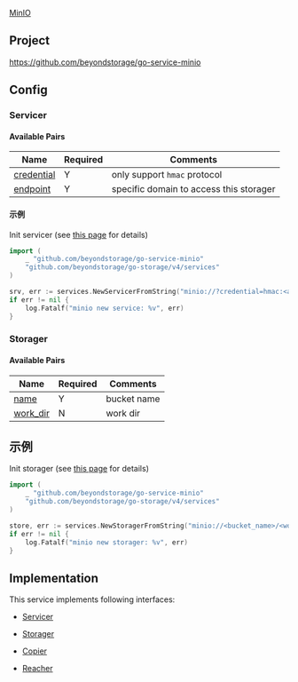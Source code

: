 [MinIO](https://min.io)

## Project

<https://github.com/beyondstorage/go-service-minio>

## Config

### Servicer

#### Available Pairs

| Name                                 | Required | Comments                                |
| ------------------------------------ | -------- | --------------------------------------- |
| [credential](../pairs/credential.md) | Y        | only support `hmac` protocol            |
| [endpoint](../pairs/endpoint.md)     | Y        | specific domain to access this storager |

#### 示例

Init servicer (see [this page](../operations/index.md#how-to-initialize-a-servicerstorager) for details)

```go
import (
    _ "github.com/beyondstorage/go-service-minio"
    "github.com/beyondstorage/go-storage/v4/services"
)

srv, err := services.NewServicerFromString("minio://?credential=hmac:<access_key>:<secret_key>&endpoint=https:<host>:<port>")
if err != nil {
    log.Fatalf("minio new service: %v", err)
}
```

### Storager

#### Available Pairs

| Name                             | Required | Comments    |
| -------------------------------- | -------- | ----------- |
| [name](../pairs/name.md)         | Y        | bucket name |
| [work_dir](../pairs/work_dir.md) | N        | work dir    |

## 示例

Init storager (see [this page](../operations/index.md#how-to-initialize-a-servicerstorager) for details)

```go
import (
    _ "github.com/beyondstorage/go-service-minio"
    "github.com/beyondstorage/go-storage/v4/services"
)

store, err := services.NewStoragerFromString("minio://<bucket_name>/<work_dir>?credential=hmac:<access_key>:<secret_key>&endpoint=https:<host>:<port>")
if err != nil {
    log.Fatalf("minio new storager: %v", err)
}
```

## Implementation

This service implements following interfaces:

- [Servicer](../operations/servicer/index.md)

- [Storager](../operations/storager/index.md)

- [Copier](../operations/copy.md)

- [Reacher](../operations/reach.md)
